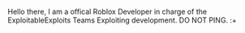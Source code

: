 Hello there, I am a offical Roblox Developer in charge of the ExploitableExploits Teams Exploiting development. DO NOT PING. :+

